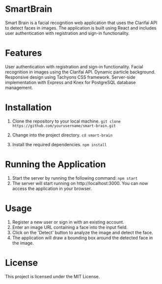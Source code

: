 # SmartBrain 
Smart Brain is a facial recognition web application that uses the Clarifai API to detect faces in images. The application is built using React and includes user authentication with registration and sign-in functionality.

# Features
User authentication with registration and sign-in functionality.
Facial recognition in images using the Clarifai API.
Dynamic particle background.
Responsive design using Tachyons CSS framework.
Server-side implementation with Express and Knex for PostgreSQL database management.

# Installation

1. Clone the repository to your local machine.
```git clone https://github.com/yourusername/smart-brain.git```

2. Change into the project directory.
```cd smart-brain```

3. Install the required dependencies.
```npm install```

# Running the Application

1. Start the server by running the following command:
```npm start```
2. The server will start running on http://localhost:3000. You can now access the application in your browser.

# Usage

1. Register a new user or sign in with an existing account.
2. Enter an image URL containing a face into the input field.
3. Click on the 'Detect' button to analyze the image and detect the face.
4. The application will draw a bounding box around the detected face in the image.

# License
This project is licensed under the MIT License.



